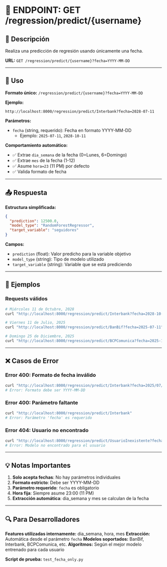# 📡 ENDPOINT: GET /regression/predict/{username}

## 🎯 Descripción
Realiza una predicción de regresión usando únicamente una fecha.

**URL:** `GET /regression/predict/{username}?fecha=YYYY-MM-DD`

---

## 🔧 Uso

**Formato único:** `/regression/predict/{username}?fecha=YYYY-MM-DD`

**Ejemplo:**
```
http://localhost:8000/regression/predict/Interbank?fecha=2028-07-11
```

**Parámetros:**
- `fecha` (string, requerido): Fecha en formato YYYY-MM-DD
  - Ejemplo: `2025-07-11`, `2028-10-11`

**Comportamiento automático:**
- ✅ Extrae `dia_semana` de la fecha (0=Lunes, 6=Domingo)
- ✅ Extrae `mes` de la fecha (1-12)  
- ✅ Asume `hora=23` (11 PM) por defecto
- ✅ Valida formato de fecha

---

## 📤 Respuesta

**Estructura simplificada:**

```json
{
  "prediction": 12500.0,
  "model_type": "RandomForestRegressor",
  "target_variable": "seguidores"
}
```

**Campos:**
- `prediction` (float): Valor predicho para la variable objetivo
- `model_type` (string): Tipo de modelo utilizado
- `target_variable` (string): Variable que se está prediciendo

---

## 🧪 Ejemplos

### Requests válidos
```bash
# Miércoles 11 de Octubre, 2028
curl "http://localhost:8000/regression/predict/Interbank?fecha=2028-10-11"

# Viernes 11 de Julio, 2025
curl "http://localhost:8000/regression/predict/BanBif?fecha=2025-07-11"

# Domingo 25 de Diciembre, 2025
curl "http://localhost:8000/regression/predict/BCPComunica?fecha=2025-12-25"
```

---

## ❌ Casos de Error

### Error 400: Formato de fecha inválido
```bash
curl "http://localhost:8000/regression/predict/Interbank?fecha=2025/07/11"
# Error: Formato debe ser YYYY-MM-DD
```

### Error 400: Parámetro faltante
```bash
curl "http://localhost:8000/regression/predict/Interbank"
# Error: Parámetro 'fecha' es requerido
```

### Error 404: Usuario no encontrado
```bash
curl "http://localhost:8000/regression/predict/UsuarioInexistente?fecha=2025-07-11"
# Error: Modelo no encontrado para el usuario
```

---

## 💡 Notas Importantes

1. **Solo acepta fechas**: No hay parámetros individuales
2. **Formato estricto**: Debe ser YYYY-MM-DD
3. **Parámetro requerido**: `fecha` es obligatorio
4. **Hora fija**: Siempre asume 23:00 (11 PM)
5. **Extracción automática**: dia_semana y mes se calculan de la fecha

---

## 🔍 Para Desarrolladores

**Features utilizadas internamente:** dia_semana, hora, mes
**Extracción:** Automática desde el parámetro `fecha`
**Modelos soportados:** BanBif, Interbank, BCPComunica, etc.
**Algoritmos:** Según el mejor modelo entrenado para cada usuario

**Script de prueba:** `test_fecha_only.py`
